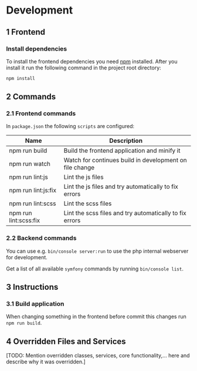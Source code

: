 # Development

## 1 Frontend

### Install dependencies

To install the frontend dependencies you need [npm](https://www.npmjs.com/get-npm) installed.
After you install it run the following command in the project root directory:

```bash
npm install
```

## 2 Commands

### 2.1 Frontend commands

In `package.json` the following `scripts` are configured:

| Name                   | Description
|------------------------|--------------------------------------------------------------
| npm run build          | Build the frontend application and minify it
| npm run watch          | Watch for continues build in development on file change
| npm run lint:js        | Lint the js files
| npm run lint:js:fix    | Lint the js files and try automatically to fix errors
| npm run lint:scss      | Lint the scss files
| npm run lint:scss:fix  | Lint the scss files and try automatically to fix errors

### 2.2 Backend commands

You can use e.g. `bin/console server:run` to use the php internal webserver for development.

Get a list of all available `symfony` commands by running `bin/console list`.

## 3 Instructions

### 3.1 Build application

When changing something in the frontend before commit this changes run `npm run build`.

## 4 Overridden Files and Services

[TODO: Mention overridden classes, services, core functionality,... here and describe why it was overridden.]
